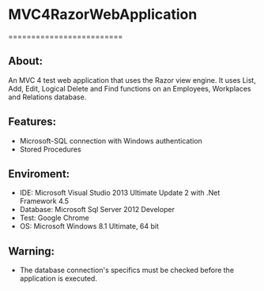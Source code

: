 # MVC4RazorWebApplication
=========================


About:
------
An MVC 4 test web application that uses the Razor view engine. It uses List, Add, Edit, Logical Delete and Find functions on an Employees, Workplaces and Relations database.


Features:
---------
- Microsoft-SQL connection with Windows authentication
- Stored Procedures


Enviroment:
-----------
- IDE: Microsoft Visual Studio 2013 Ultimate Update 2 with .Net Framework 4.5
- Database: Microsoft Sql Server 2012 Developer
- Test: Google Chrome
- OS: Microsoft Windows 8.1 Ultimate, 64 bit


Warning:
--------
- The database connection's specifics must be checked before the application is executed.
